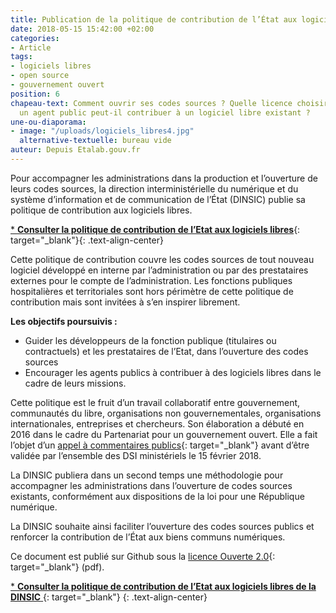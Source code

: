 ```yaml
---
title: Publication de la politique de contribution de l’État aux logiciels libres
date: 2018-05-15 15:42:00 +02:00
categories:
- Article
tags:
- logiciels libres
- open source
- gouvernement ouvert
position: 6
chapeau-text: Comment ouvrir ses codes sources ? Quelle licence choisir ? Comment
  un agent public peut-il contribuer à un logiciel libre existant ?
une-ou-diaporama:
- image: "/uploads/logiciels_libres4.jpg"
  alternative-textuelle: bureau vide
auteur: Depuis Etalab.gouv.fr
---
```


Pour accompagner les administrations dans la production et l’ouverture de leurs codes sources, la direction interministérielle du numérique et du système d’information et de communication de l’État (DINSIC) publie sa politique de contribution aux logiciels libres.

[* **Consulter la politique de contribution de l’Etat aux logiciels libres**](https://disic.github.io/politique-de-contribution-open-source/){: target="_blank"}{: .text-align-center}

Cette politique de contribution couvre les codes sources de tout nouveau logiciel développé en interne par l’administration ou par des prestataires externes pour le compte de l’administration. Les fonctions publiques hospitalières et territoriales sont hors périmètre de cette politique de contribution mais sont invitées à s’en inspirer librement.

**Les objectifs poursuivis :**

* Guider les développeurs de la fonction publique (titulaires ou contractuels) et les prestataires de l’Etat, dans l’ouverture des codes sources
* Encourager les agents publics à contribuer à des logiciels libres dans le cadre de leurs missions.

Cette politique est le fruit d’un travail collaboratif entre gouvernement, communautés du libre, organisations non gouvernementales, organisations internationales, entreprises et chercheurs. Son élaboration a débuté en 2016 dans le cadre du Partenariat pour un gouvernement ouvert. Elle a fait l’objet d’un [appel à commentaires publics](https://www.etalab.gouv.fr/ouverture-des-codes-sources-appel-a-commentaires-sur-la-politique-de-contribution-aux-logiciels-libres-de-letat){: target="_blank"} avant d’être validée par l’ensemble des DSI ministériels le 15 février 2018.

La DINSIC publiera dans un second temps une méthodologie pour accompagner les administrations dans l’ouverture de codes sources existants, conformément aux dispositions de la loi pour une République numérique.

La DINSIC souhaite ainsi faciliter l’ouverture des codes sources publics et renforcer la contribution de l’État aux biens communs numériques.

Ce document est publié sur Github sous la [licence Ouverte 2.0](https://github.com/DISIC/politique-de-contribution-open-source/raw/master/LICENSE.pdf){: target="_blank"} (pdf).

[* **Consulter la politique de contribution de l’Etat aux logiciels libres de la DINSIC** ](https://disic.github.io/politique-de-contribution-open-source/){: target="_blank"} {: .text-align-center}